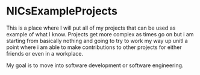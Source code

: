 # NICsExampleProjects

This is a place where I will put all of my projects that can be used as example of what I know.
Projects get more complex as times go on but i am starting from basically nothing and going to try to work my way up unitl a point
where i am able to make contributions to other projects for either friends or even in a workplace.

My goal is to move into software development or software engineering.
